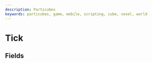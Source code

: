 ```yaml
---
description: Particubes
keywords: particubes, game, mobile, scripting, cube, voxel, world
---
```


# Tick

## Fields

